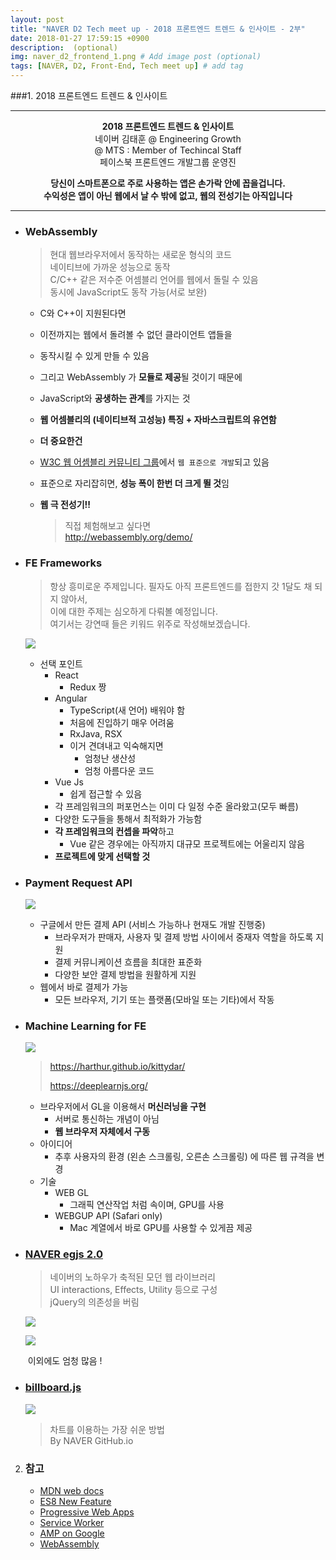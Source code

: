 ```yaml
---
layout: post
title: "NAVER D2 Tech meet up - 2018 프론트엔드 트렌드 & 인사이트 - 2부"
date: 2018-01-27 17:59:15 +0900
description:  (optional)
img: naver_d2_frontend_1.png # Add image post (optional)
tags: [NAVER, D2, Front-End, Tech meet up] # add tag
---
```


###1. 2018 프론트엔드 트렌드 & 인사이트

---

   <p align="center"><b> 2018 프론트엔드 트렌드 & 인사이트 </b><br> 네이버 김태훈 @ Engineering Growth<br> @ MTS : Member of Techincal Staff<br> 페이스북 프론트엔드 개발그룹 운영진</p>

<p align="center"><b> 당신이 스마트폰으로 주로 사용하는 앱은 손가락 안에 꼽을겁니다. </b><br><b>수익성은 앱이 아닌 웹에서 날 수 밖에 없고, 웹의 전성기는 아직입니다</b></p>

---

   - ### WebAssembly

     > 현대 웹브라우저에서 동작하는 새로운 형식의 코드<br>네이티브에 가까운 성능으로 동작<br>C/C++ 같은 저수준 어셈블리 언어를 웹에서 돌릴 수 있음<br>동시에 JavaScript도 동작 가능(서로 보완)

     - C와 C++이 지원된다면

     - 이전까지는 웹에서 돌려볼 수 없던 클라이언트 앱들을

     - 동작시킬 수 있게 만들 수 있음

     - 그리고 WebAssembly 가 **모듈로 제공**될 것이기 때문에

     - JavaScript와 **공생하는 관계**를 가지는 것

     - **웹 어셈블리의 (네이티브적 고성능) 특징 + 자바스크립트의 유연함**

     - **더 중요한건**

     - [W3C 웹 어셈블리 커뮤니티 그룹](https://www.w3.org/community/webassembly/)에서 `웹 표준으로 개발`되고 있음

     - 표준으로 자리잡히면, **성능 폭이 한번 더 크게 뛸 것**임

     - **웹 극 전성기!!**

       > 직접 체험해보고 싶다면<br>http://webassembly.org/demo/


   - ### FE Frameworks

     > 항상 흥미로운 주제입니다. 필자도 아직 프론트엔드를 접한지 갓 1달도 채 되지 않아서,<br>이에 대한 주제는 심오하게 다뤄볼 예정입니다.<br>여기서는 강연때 들은 키워드 위주로 작성해보겠습니다.

     ![](https://i.imgur.com/yJzk3vO.png)

     - 선택 포인트
       - React
         - Redux 짱
       - Angular
         - TypeScript(새 언어) 배워야 함
         - 처음에 진입하기 매우 어려움
         - RxJava, RSX
         - 이거 견뎌내고 익숙해지면
           - 엄청난 생산성
           - 엄청 아름다운 코드
       - Vue Js
         - 쉽게 접근할 수 있음
       - 각 프레임워크의 퍼포먼스는 이미 다 일정 수준 올라왔고(모두 빠름)
       - 다양한 도구들을 통해서 최적화가 가능함
       - **각 프레임워크의 컨셉을 파악**하고
         - Vue 같은 경우에는 아직까지 대규모 프로젝트에는 어울리지 않음
       - **프로젝트에 맞게 선택할 것**

- ### Payment Request API

  ![](https://i.imgur.com/8DR511j.gif)

  - 구글에서 만든 결제 API (서비스 가능하나 현재도 개발 진행중)
    - 브라우저가 판매자, 사용자 및 결제 방법 사이에서 중재자 역할을 하도록 지원
    - 결제 커뮤니케이션 흐름을 최대한 표준화
    - 다양한 보안 결제 방법을 원활하게 지원
  - 웹에서 바로 결제가 가능
    - 모든 브라우저, 기기 또는 플랫폼(모바일 또는 기타)에서 작동

- ### Machine Learning for FE

  ![](https://i.imgur.com/oT1yUUM.gif)

  > https://harthur.github.io/kittydar/
  >
  > https://deeplearnjs.org/

  - 브라우저에서 GL을 이용해서 **머신러닝을 구현**
    - 서버로 통신하는 개념이 아님
    - **웹 브라우저 자체에서 구동**
  - 아이디어
    - 추후 사용자의 환경 (왼손 스크롤링, 오른손 스크롤링) 에 따른 웹 규격을 변경
  - 기술
    - WEB GL
      - 그래픽 연산작업 처럼 속이며, GPU를 사용
    - WEBGUP API (Safari only)
      - Mac 계열에서 바로 GPU를 사용할 수 있게끔 제공

- ### [NAVER egjs 2.0](http://naver.github.io/egjs/)

  > 네이버의 노하우가 축적된 모던 웹 라이브러리<br>UI interactions, Effects, Utility 등으로 구성<br>jQuery의 의존성을 버림

  ![](https://i.imgur.com/XWVP6hS.gif)

  ![](https://i.imgur.com/aSfwOPy.gif)

  ​	이외에도 엄청 많음 !

- ### [billboard.js](https://naver.github.io/billboard.js/)

  ![](https://i.imgur.com/LtyOoWU.gif)

  > 차트를 이용하는 가장 쉬운 방법<br>By NAVER GitHub.io

2. ### 참고

   - [MDN web docs](https://developer.mozilla.org/ko/docs/Web/JavaScript/%EC%96%B8%EC%96%B4_%EB%A6%AC%EC%86%8C%EC%8A%A4)
   - [ES8 New Feature](https://hackernoon.com/es8-was-released-and-here-are-its-main-new-features-ee9c394adf66)
   - [Progressive Web Apps](https://developers.google.com/web/fundamentals/codelabs/your-first-pwapp/?hl=ko)
   - [Service Worker](https://developers.google.com/web/fundamentals/primers/service-workers/?hl=ko)
   - [AMP on Google](https://developers.google.com/amp/)
   - [WebAssembly](https://developer.mozilla.org/ko/docs/WebAssembly)

   ​

